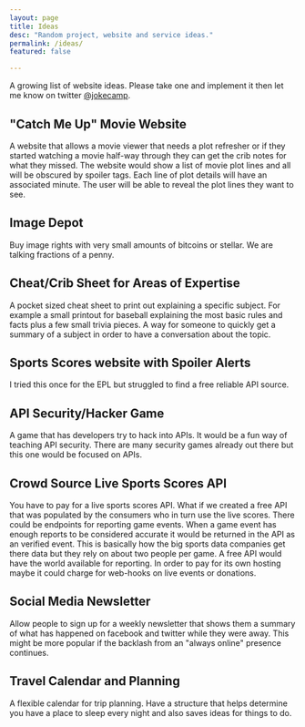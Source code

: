 ```yaml
---
layout: page
title: Ideas
desc: "Random project, website and service ideas."
permalink: /ideas/
featured: false

---
```


A growing list of website ideas. Please take one and implement it then let me know on twitter [@jokecamp](https://twitter.com/jokecamp).

## "Catch Me Up" Movie Website

A website that allows a movie viewer that needs a plot refresher or if they started watching a movie half-way through they can get the crib notes for what they missed. The website would show a list of movie plot lines and all will be obscured by spoiler tags. Each line of plot details will have an associated minute. The user will be able to reveal the plot lines they want to see.

## Image Depot

Buy image rights with very small amounts of bitcoins or stellar. We are talking fractions of a penny.

## Cheat/Crib Sheet for Areas of Expertise

A pocket sized cheat sheet to print out explaining a specific subject. For example a small printout for baseball explaining the most basic rules and facts plus a few small trivia pieces. A way for someone to quickly get a summary of a subject in order to have a conversation about the topic.

## Sports Scores website with Spoiler Alerts

I tried this once for the EPL but struggled to find a free reliable API source.

## API Security/Hacker Game

A game that has developers try to hack into APIs. It would be a fun way of teaching API security. There are many security games already out there but this one would be focused on APIs.

## Crowd Source Live Sports Scores API

You have to pay for a live sports scores API. What if we created a free API that was populated by the consumers who in turn use the live scores. There could be endpoints for reporting game events. When a game event has enough reports to be considered accurate it would be returned in the API as an verified event. This is basically how the big sports data companies get there data but they rely on about two people per game. A free API would have the world available for reporting. In order to pay for its own hosting maybe it could charge for web-hooks on live events or donations.

## Social Media Newsletter

Allow people to sign up for a weekly newsletter that shows them a summary of what has happened on facebook and twitter while they were away. This might be more popular if the backlash from an "always online" presence continues.

## Travel Calendar and Planning

A flexible calendar for trip planning. Have a structure that helps determine you have a place to sleep every night and also saves ideas for things to do.

